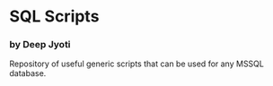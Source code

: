 # SQL Scripts
### by Deep Jyoti

Repository of useful generic scripts that can be used for any MSSQL database.
